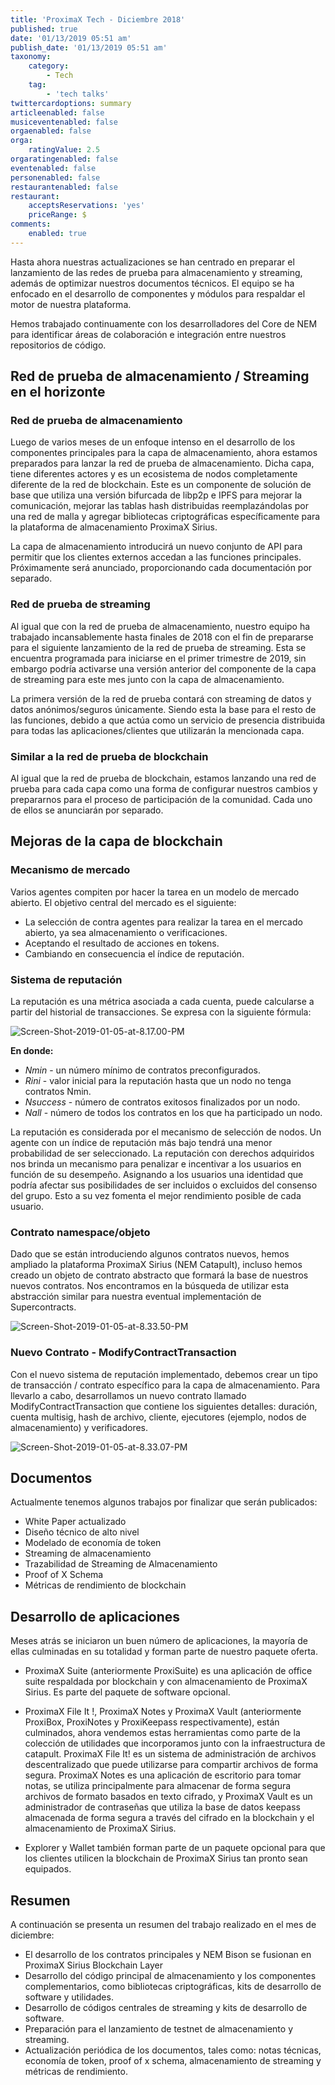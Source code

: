 ```yaml
---
title: 'ProximaX Tech - Diciembre 2018'
published: true
date: '01/13/2019 05:51 am'
publish_date: '01/13/2019 05:51 am'
taxonomy:
    category:
        - Tech
    tag:
        - 'tech talks'
twittercardoptions: summary
articleenabled: false
musiceventenabled: false
orgaenabled: false
orga:
    ratingValue: 2.5
orgaratingenabled: false
eventenabled: false
personenabled: false
restaurantenabled: false
restaurant:
    acceptsReservations: 'yes'
    priceRange: $
comments:
    enabled: true
---
```


Hasta ahora nuestras actualizaciones se han centrado en preparar el lanzamiento de las redes de prueba para almacenamiento y streaming, además de optimizar nuestros documentos técnicos. El equipo se ha enfocado en el desarrollo de componentes y módulos para respaldar el motor de nuestra plataforma.

Hemos trabajado continuamente con los desarrolladores del Core de NEM para identificar áreas de colaboración e integración entre nuestros repositorios de código.

## Red de prueba de almacenamiento / Streaming en el horizonte

### Red de prueba de almacenamiento
Luego de varios meses de un enfoque intenso en el desarrollo de los componentes principales para la capa de almacenamiento, ahora estamos preparados para lanzar la red de prueba de almacenamiento. Dicha capa, tiene diferentes actores y es un ecosistema de nodos completamente diferente de la red de blockchain. Este es un componente de solución de base que utiliza una versión bifurcada de libp2p e IPFS para mejorar la comunicación, mejorar las tablas hash distribuidas reemplazándolas por una red de malla y agregar bibliotecas criptográficas específicamente para la plataforma de almacenamiento ProximaX Sirius.

La capa de almacenamiento introducirá un nuevo conjunto de API para permitir que los clientes externos accedan a las funciones principales. Próximamente será anunciado, proporcionando cada documentación por separado.

### Red de prueba de streaming 
Al igual que con la red de prueba de almacenamiento, nuestro equipo ha trabajado incansablemente hasta finales de 2018 con el fin de prepararse para el siguiente lanzamiento de la red de prueba de streaming. Esta se encuentra programada para iniciarse en el primer trimestre de 2019, sin embargo podría activarse una versión anterior del componente de la capa de streaming para este mes junto con la capa de almacenamiento.

La primera versión de la red de prueba contará con streaming de datos y datos anónimos/seguros únicamente. Siendo esta la base para el resto de las funciones, debido a que actúa como un servicio de presencia distribuida para todas las aplicaciones/clientes que utilizarán la mencionada capa.


### Similar a la red de prueba de blockchain
Al igual que la red de prueba de blockchain, estamos lanzando una red de prueba para cada capa como una forma de configurar nuestros cambios y prepararnos para el proceso de participación de la comunidad. Cada  uno de ellos se anunciarán por separado.

## Mejoras de la capa de blockchain

### Mecanismo de mercado

Varios agentes compiten por hacer la tarea en un modelo de mercado abierto. El objetivo central del mercado es el siguiente:

+ La selección de contra agentes para realizar la tarea en el mercado abierto, ya sea almacenamiento o verificaciones.
+ Aceptando el resultado de acciones en tokens.
+ Cambiando en consecuencia el índice de reputación.


### Sistema de reputación
La reputación es una métrica asociada a cada cuenta, puede calcularse a partir del historial de transacciones. Se expresa con la siguiente fórmula:
  
![Screen-Shot-2019-01-05-at-8.17.00-PM](/content/images/2019/01/Screen-Shot-2019-01-05-at-8.17.00-PM.png)
 
**En donde:**

+ *Nmin* - un número mínimo de contratos preconfigurados.
+ *Rini* - valor inicial para la reputación hasta que un nodo no tenga contratos Nmin.
+ *Nsuccess* - número de contratos exitosos finalizados por un nodo.
+ *Nall* - número de todos los contratos en los que ha participado un nodo.

La reputación es considerada por el mecanismo de selección de nodos. Un agente con un índice de reputación más bajo tendrá una menor probabilidad de ser seleccionado. La reputación con derechos adquiridos nos brinda un mecanismo para penalizar e incentivar a los usuarios en función de su desempeño. Asignando a los usuarios una identidad que podría afectar sus posibilidades de ser incluidos o excluidos del consenso del grupo. Esto a su vez fomenta el mejor rendimiento posible de cada usuario.

### Contrato namespace/objeto
Dado que se están introduciendo algunos contratos nuevos, hemos ampliado la plataforma ProximaX Sirius (NEM Catapult), incluso hemos creado un objeto de contrato abstracto que formará la base de nuestros nuevos contratos. Nos encontramos en la búsqueda de utilizar esta abstracción similar para nuestra eventual implementación de Supercontracts.

![Screen-Shot-2019-01-05-at-8.33.50-PM](/content/images/2019/01/Screen-Shot-2019-01-05-at-8.33.50-PM.png)

### Nuevo Contrato - ModifyContractTransaction
Con el nuevo sistema de reputación implementado, debemos crear un tipo de transacción / contrato específico para la capa de almacenamiento. Para llevarlo a cabo, desarrollamos un nuevo contrato llamado ModifyContractTransaction que contiene los siguientes detalles: duración, cuenta multisig, hash de archivo, cliente, ejecutores (ejemplo, nodos de almacenamiento) y verificadores.

![Screen-Shot-2019-01-05-at-8.33.07-PM](/content/images/2019/01/Screen-Shot-2019-01-05-at-8.33.07-PM.png)

## Documentos
Actualmente tenemos algunos trabajos por finalizar que serán publicados:

+ White Paper actualizado
+ Diseño técnico de alto nivel
+ Modelado de economía de token
+ Streaming de almacenamiento
+ Trazabilidad de Streaming de Almacenamiento
+ Proof of X Schema
+ Métricas de rendimiento de blockchain

## Desarrollo de aplicaciones
Meses atrás se iniciaron un buen número de aplicaciones, la mayoría de ellas culminadas en su totalidad y forman parte de nuestro paquete oferta.

+ ProximaX Suite (anteriormente ProxiSuite) es una aplicación de office suite respaldada por blockchain y con almacenamiento de ProximaX Sirius. Es parte del paquete de software opcional.

+ ProximaX File It !, ProximaX Notes y ProximaX Vault (anteriormente ProxiBox, ProxiNotes y ProxiKeepass respectivamente), están culminados, ahora vendemos estas herramientas como parte de la colección de utilidades que incorporamos junto con la infraestructura de catapult. ProximaX File It! es un sistema de administración de archivos descentralizado que puede utilizarse para compartir archivos de forma segura. ProximaX Notes es una aplicación de escritorio para tomar notas, se utiliza principalmente para almacenar de forma segura archivos de formato basados en texto cifrado, y ProximaX Vault es un administrador de contraseñas que utiliza la base de datos keepass almacenada de forma segura a través del cifrado en la blockchain y el almacenamiento de ProximaX Sirius. 

+ Explorer y Wallet también forman parte de un paquete opcional para que los clientes utilicen la blockchain de ProximaX Sirius tan pronto sean equipados.


## Resumen
A continuación se presenta un resumen del trabajo  realizado  en el mes de diciembre:

+ El desarrollo de los contratos principales y NEM Bison se fusionan en ProximaX Sirius Blockchain Layer
+ Desarrollo del código principal de almacenamiento y los componentes complementarios, como bibliotecas criptográficas, kits de desarrollo de software y utilidades.
+ Desarrollo de códigos centrales de streaming y kits de desarrollo de software.
+ Preparación para el lanzamiento de testnet de almacenamiento y streaming.
+ Actualización periódica de los documentos, tales como: notas técnicas, economía de token, proof of x schema, almacenamiento de streaming y métricas de rendimiento.